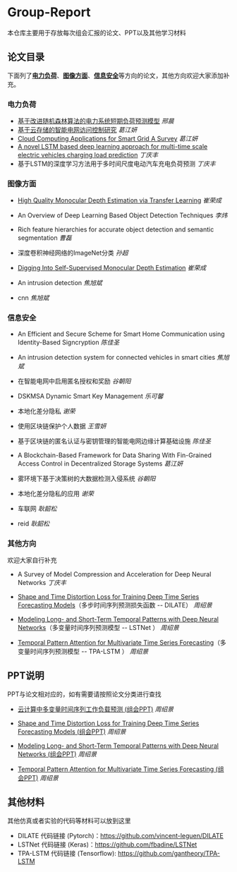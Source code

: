 # Group-Report
本仓库主要用于存放每次组会汇报的论文、PPT以及其他学习材料

## 论文目录
下面列了[**电力负荷**](#PowerLoad)、[**图像方面**](#ImageAspect)、[**信息安全**](#InformationSafety)等方向的论文，其他方向欢迎大家添加补充。

### 电力负荷
<span id = "PowerLoad"/>

* [基于改进随机森林算法的电力系统短期负荷预测模型](论文整理/电力负荷/基于改进随机森林算法的电力系统短期负荷预测模型.pdf)	*邢晨*
* [基于云存储的智能电网访问控制研究](论文整理/电力负荷/基于云存储的智能电网访问控制研究.pdf)       *葛江妍*
* [Cloud Computing Applications for Smart Grid A Survey](论文整理/电力负荷/Cloud&#32;Computing&#32;Applications&#32;for&#32;Smart&#32;Grid&#32;A&#32;Surve.pdf)    *葛江妍*
* [A novel LSTM based deep learning approach for multi-time scale electric vehicles charging load prediction](论文整理/电力负荷/A&#32;novel&#32;LSTM&#32;based&#32;deep&#32;learning&#32;approach&#32;for&#32;multi-time&#32;scale&#32;electric&#32;vehicles&#32;charging&#32;load&#32;prediction.pdf)  *丁庆丰*
* 基于LSTM的深度学习方法用于多时间尺度电动汽车充电负荷预测 *丁庆丰*



### 图像方面
<span id = "ImageAspect"/>

- [High Quality Monocular Depth Estimation via Transfer Learning](论文整理/图像方面/High&#32;Quality&#32;Monocular&#32;Depth&#32;Estimation&#32;via&#32;Transfer&#32;Learning-崔荣成.pdf)	*崔荣成*

- An Overview of Deep Learning Based Object Detection Techniques	*李炜*

- Rich feature hierarchies for accurate object detection and semantic segmentation    *曹磊*

- 深度卷积神经网络的ImageNet分类   *孙超*

- [Digging Into Self-Supervised Monocular Depth Estimation](论文整理/图像方面/Digging&#32;Into&#32;Self-Supervised&#32;Monocular&#32;Depth&#32;Estimation-崔荣成.pdf) *崔荣成*

- An intrusion detection *焦旭斌*

- cnn *焦旭斌*

  

### 信息安全
<span id = "InformationSafety"/>

- An Efficient and Secure Scheme for Smart Home Communication using Identity-Based Signcryption	*陈佳圣*

- An intrusion detection system for connected vehicles in smart cities	*焦旭斌*

- 在智能电网中启用匿名授权和奖励	*谷朝阳*

- DSKMSA Dynamic Smart Key Management	*乐可馨*

- 本地化差分隐私	*谢荣*

- 使用区块链保护个人数据  *王雪妍*

- 基于区块链的匿名认证与密钥管理的智能电网边缘计算基础设施 *陈佳圣*

- A Blockchain-Based Framework for Data Sharing With Fin-Grained Access Control in Decentralized Storage Systems *葛江妍*

- 雾环境下基于决策树的大数据检测入侵系统 *谷朝阳*

- 本地化差分隐私的应用 *谢荣*

- 车联网 *耿韶松*

- reid *耿韶松*

  

### 其他方向
欢迎大家自行补充

* A Survey of Model Compression and Acceleration for Deep Neural Networks	*丁庆丰*
  
* [Shape and Time Distortion Loss for Training Deep Time Series Forecasting Models](论文整理/其他方向/Shape&#32;and&#32;Time&#32;Distortion&#32;Loss&#32;for&#32;Training&#32;Deep&#32;Time&#32;Series&#32;Forecasting&#32;Models.pdf)（多步时间序列预测损失函数 -- DILATE）  *周绍景*

* [Modeling Long- and Short-Term Temporal Patterns with Deep Neural Networks](论文整理/其他方向/[LSTNet]Modeling&#32;Long-&#32;and&#32;Short-Term&#32;Temporal&#32;Patterns&#32;with&#32;Deep&#32;Neural&#32;Networks.pdf)（多变量时间序列预测模型 -- LSTNet ）   *周绍景*


* [Temporal Pattern Attention for Multivariate Time Series Forecasting](论文整理/其他方向/[TPA-LSTM]Temporal&#32;Pattern&#32;Attention&#32;for&#32;Multivariate&#32;Time&#32;Series&#32;Forecasting.pdf)（多变量时间序列预测模型 -- TPA-LSTM ）   *周绍景*




## PPT说明
PPT与论文相对应的，如有需要请按照论文分类进行查找

* [云计算中多变量时间序列工作负载预测 (组会PPT)](/PPT材料/其他方向/云计算中多变量时间序列工作负载预测.pptx)   *周绍景*

* [Shape and Time Distortion Loss for Training Deep Time Series Forecasting Models (组会PPT)](/PPT材料/其他方向/DILATE.pptx)  *周绍景*

* [Modeling Long- and Short-Term Temporal Patterns with Deep Neural Networks (组会PPT)](/PPT材料/其他方向/LSTNet.pdf)  *周绍景*

* [Temporal Pattern Attention for Multivariate Time Series Forecasting (组会PPT)](/PPT材料/其他方向/TPA-LSTM.pdf)  *周绍景*

## 其他材料
其他仿真或者实验的代码等材料可以放到这里

* DILATE 代码链接 (Pytorch)：https://github.com/vincent-leguen/DILATE
* LSTNet 代码链接 (Keras)：https://github.com/fbadine/LSTNet
* TPA-LSTM 代码链接 (Tensorflow): https://github.com/gantheory/TPA-LSTM
